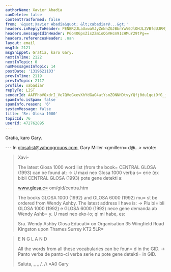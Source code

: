 ```yaml
---
authorName: Xavier Abadia
canDelete: false
contentTrasformed: false
from: '&quot;Xavier Abadia&quot; &lt;xabadiar@...&gt;'
headers.inReplyToHeader: PENBR2JLaUxwaVJyZnNnZGJBbnYwV0JlOHJLZVBfdUJRMjVEcGVpOEhYM1FlUF9CNFZuQUBtYWlsLmdtYWlsLmNvbT4=
headers.messageIdInHeader: PGo4OGpsZis2Zm1oQGVHcm91cHMuY29tPg==
headers.referencesHeader: .nan
layout: email
msgId: 2121
msgSnippet: Gratia, karo Gary.
nextInTime: 2122
nextInTopic: 0
numMessagesInTopic: 14
postDate: '1319621103'
prevInTime: 2119
prevInTopic: 2117
profile: xabadiar
replyTo: LIST
senderId: AAFFhbVOxdrI_Ve7QVoGxevXhYdGaO4atYsnZONNHDtvyYQfj0du1qei9fG_jq3LRY6eEyQojbdAIRs4HMlpzaQ12EN5AiABtzVj
spamInfo.isSpam: false
spamInfo.reason: '6'
systemMessage: false
title: 'Re: Glosa 1000'
topicId: 76
userId: 472762895
---
```


Gratia, karo Gary.

--- In glosalist@yahoogroups.com, Gary Miller <gmillern=
d@...> wrote:
>
> Xavi-
> 
> The latest Glosa 1000 word list (from the book=
 CENTRAL GLOSA (1993)
> can be found at:
> -> U maxi neo Glosa 1000 verba s=
erie (ex bibli CENTRAL GLOSA (1993)
> pote gene detekti a:
> 
> www.glosa.c=
om/gid/centra.htm
> 
> The books GLOSA 1000 (1992) and GLOSA 6000 (1992) mu=
st be ordered from
> Wendy Ashby. The latest address I have is:
> -> Plu bi=
bli GLOSA 1000 (1992) e GLOSA 6000 (1992) nece gene demanda
> ab Wendy Ashb=
y. U maxi neo eko-lo; qi mi habe, es:
> 
> Sra. Wendy Ashby
> Glosa Educati=
on Organisation
> 35 Wingfield Road
> Kingston upon Thames
> Surrey KT2 5LR=

> E N G L A N D
> 
> All the words from all these vocabularies can be foun=
d in the GID.
> -> Panto verba de panto-ci verba serie nu pote gene detekti=
 in GID.
> 
> Saluta,
> _ _
> /.
> /\ =A0 Gary
> #
>




